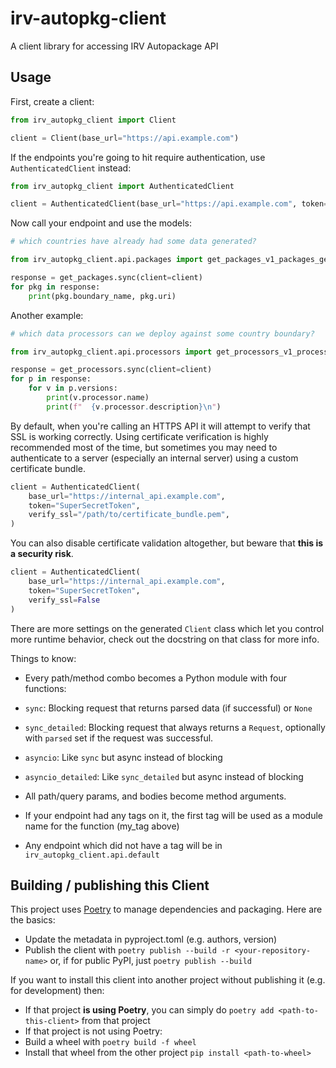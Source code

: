 # irv-autopkg-client
A client library for accessing IRV Autopackage API

## Usage
First, create a client:

```python
from irv_autopkg_client import Client

client = Client(base_url="https://api.example.com")
```

If the endpoints you're going to hit require authentication, use `AuthenticatedClient` instead:

```python
from irv_autopkg_client import AuthenticatedClient

client = AuthenticatedClient(base_url="https://api.example.com", token="SuperSecretToken")
```

Now call your endpoint and use the models:

```python
# which countries have already had some data generated?

from irv_autopkg_client.api.packages import get_packages_v1_packages_get as get_packages

response = get_packages.sync(client=client)
for pkg in response:
    print(pkg.boundary_name, pkg.uri)
```

Another example:
```python
# which data processors can we deploy against some country boundary?

from irv_autopkg_client.api.processors import get_processors_v1_processors_get as get_processors

response = get_processors.sync(client=client)
for p in response:
    for v in p.versions:
        print(v.processor.name)
        print(f"  {v.processor.description}\n")
```

By default, when you're calling an HTTPS API it will attempt to verify that SSL is working correctly. Using certificate verification is highly recommended most of the time, but sometimes you may need to authenticate to a server (especially an internal server) using a custom certificate bundle.

```python
client = AuthenticatedClient(
    base_url="https://internal_api.example.com",
    token="SuperSecretToken",
    verify_ssl="/path/to/certificate_bundle.pem",
)
```

You can also disable certificate validation altogether, but beware that **this is a security risk**.

```python
client = AuthenticatedClient(
    base_url="https://internal_api.example.com",
    token="SuperSecretToken",
    verify_ssl=False
)
```

There are more settings on the generated `Client` class which let you control more runtime behavior, check out the docstring on that class for more info.

Things to know:
- Every path/method combo becomes a Python module with four functions:
 - `sync`: Blocking request that returns parsed data (if successful) or `None`
 - `sync_detailed`: Blocking request that always returns a `Request`, optionally with `parsed` set if the request was successful.
 - `asyncio`: Like `sync` but async instead of blocking
 - `asyncio_detailed`: Like `sync_detailed` but async instead of blocking

- All path/query params, and bodies become method arguments.
- If your endpoint had any tags on it, the first tag will be used as a module name for the function (my_tag above)
- Any endpoint which did not have a tag will be in `irv_autopkg_client.api.default`

## Building / publishing this Client

This project uses [Poetry](https://python-poetry.org/) to manage dependencies  and packaging.  Here are the basics:
- Update the metadata in pyproject.toml (e.g. authors, version)
- Publish the client with `poetry publish --build -r <your-repository-name>` or, if for public PyPI, just `poetry publish --build`

If you want to install this client into another project without publishing it (e.g. for development) then:
- If that project **is using Poetry**, you can simply do `poetry add <path-to-this-client>` from that project
- If that project is not using Poetry:
 - Build a wheel with `poetry build -f wheel`
 - Install that wheel from the other project `pip install <path-to-wheel>`

